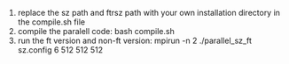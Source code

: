 1. replace the sz path and ftrsz path with your own installation directory in the compile.sh file
2. compile the paralell code: bash compile.sh
3. run the ft version and non-ft version: mpirun -n 2 ./parallel_sz_ft sz.config 6 512 512 512
